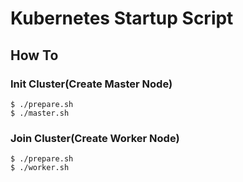 # Kubernetes Startup Script


## How To

### Init Cluster(Create Master Node)

```shell
$ ./prepare.sh
$ ./master.sh
```

### Join Cluster(Create Worker Node)

```shell
$ ./prepare.sh
$ ./worker.sh
```
